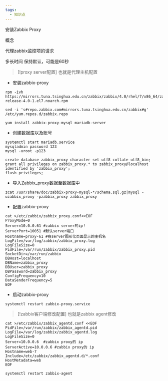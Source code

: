 ```yaml
---
tags:
  - 知识点
---
```

安装Zabbix Proxy


概念

代理zabbix监控项的请求

多长时间
保持默认，可能是60秒

>[!proxy server配置]
>也就是代理主机配置

- 安装zabbix-proxy

```shell
rpm -ivh https://mirrors.tuna.tsinghua.edu.cn/zabbix/zabbix/4.0/rhel/7/x86_64/zabbix-release-4.0-1.el7.noarch.rpm

sed -i 's#repo.zabbix.com#mirrors.tuna.tsinghua.edu.cn/zabbix#g' /etc/yum.repos.d/zabbix.repo

yum install zabbix-proxy-mysql mariadb-server
```

- 创建数据库以及账号

```shell
systemctl start mariadb.service 
mysqladmin password 123
mysql -uroot -p123

create database zabbix_proxy character set utf8 collate utf8_bin;
grant all privileges on zabbix_proxy.* to zabbix_proxy@localhost identified by 'zabbix_proxy';
flush privileges;
```

- 导入Zabbix_proxy数据至数据库中

```shell
zcat /usr/share/doc/zabbix-proxy-mysql-*/schema.sql.gz|mysql -uzabbix_proxy -pzabbix_proxy zabbix_proxy
```

- 配置zabbix-proxy


```shell
cat >/etc/zabbix/zabbix_proxy.conf<<EOF
ProxyMode=0
Server=10.0.0.61 #zabbix server的ip！
ServerPort=10051 #默认server端口
Hostname=proxy-61 #在server图形化页面显示的主机名
LogFile=/var/log/zabbix/zabbix_proxy.log
LogFileSize=0
PidFile=/var/run/zabbix/zabbix_proxy.pid
SocketDir=/var/run/zabbix
DBHost=localhost
DBName=zabbix_proxy
DBUser=zabbix_proxy
DBPassword=zabbix_proxy
ConfigFrequency=10
DataSenderFrequency=5
EOF
```

- 启动zabbix-proxy

```shell
systemctl restart zabbix-proxy.service
```

>[!zabbix客户端修改配置]
>也就是zabbix agent修改


```shell
cat >/etc/zabbix/zabbix_agentd.conf <<EOF
PidFile=/var/run/zabbix/zabbix_agentd.pid
LogFile=/var/log/zabbix/zabbix_agentd.log
LogFileSize=0
Server=10.0.0.6  #zabbix proxy的 ip
ServerActive=10.0.0.6 #zabbix proxy的 ip
Hostname=web-7
Include=/etc/zabbix/zabbix_agentd.d/*.conf
HostMetadata=web
EOF

systemctl restart zabbix-agent
```


